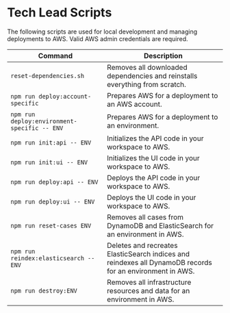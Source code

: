 # Tech Lead Scripts

The following scripts are used for local development and managing deployments to AWS. Valid AWS admin credentials are required.

|Command|Description|
|----------------------------|------------------------------------------------------------------------------------------|
|`reset-dependencies.sh` |Removes all downloaded dependencies and reinstalls everything from scratch. |
|`npm run deploy:account-specific` |Prepares AWS for a deployment to an AWS account. |
|`npm run deploy:environment-specific -- ENV`|Prepares AWS for a deployment to an environment.|
|`npm run init:api -- ENV`|Initializes the API code in your workspace to AWS.|
|`npm run init:ui -- ENV`|Initializes the UI code in your workspace to AWS.|
|`npm run deploy:api -- ENV`|Deploys the API code in your workspace to AWS.|
|`npm run deploy:ui -- ENV`|Deploys the UI code in your workspace to AWS.|
|`npm run reset-cases ENV`|Removes all cases from DynamoDB and ElasticSearch for an environment in AWS.|
|`npm run reindex:elasticsearch -- ENV`|Deletes and recreates ElasticSearch indices and reindexes all DynamoDB records for an environment in AWS.|
|`npm run destroy:ENV`|Removes all infrastructure resources and data for an environment in AWS.|

